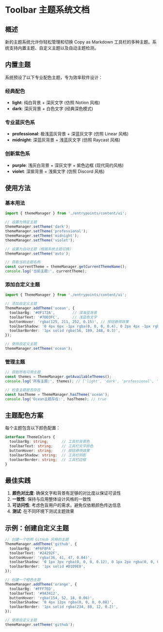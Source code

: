 # Toolbar 主题系统文档

## 概述

新的主题系统允许你轻松管理和切换 Copy as Markdown 工具栏的多种主题。系统支持内置主题、自定义主题以及自动主题检测。

## 内置主题

系统预设了以下专业配色主题，专为效率软件设计：

### 经典配色
- **light**: 纯白背景 + 深灰文字 (仿照 Notion 风格)
- **dark**: 深灰背景 + 白色文字 (经典深色模式)

### 专业蓝灰色系
- **professional**: 极浅蓝灰背景 + 深蓝灰文字 (仿照 Linear 风格)
- **midnight**: 深蓝灰背景 + 浅蓝灰文字 (仿照 Raycast 风格)

### 创新紫色系
- **purple**: 浅灰白背景 + 深灰文字 + 紫色边框 (现代简约风格)
- **violet**: 深紫背景 + 浅紫文字 (仿照 Discord 风格)

## 使用方法

### 基本用法

```typescript
import { themeManager } from './entrypoints/content/ui';

// 设置为特定主题
themeManager.setTheme('dark');
themeManager.setTheme('professional');
themeManager.setTheme('midnight');
themeManager.setTheme('violet');

// 设置为自动主题（根据系统主题切换）
themeManager.setTheme('auto');

// 获取当前主题名称
const currentTheme = themeManager.getCurrentThemeName();
console.log('当前主题:', currentTheme);
```

### 添加自定义主题

```typescript
import { ThemeManager } from './entrypoints/content/ui';

// 添加自定义主题
ThemeManager.addTheme('ocean', {
  toolbarBg: '#0F172A',        // 深海蓝背景
  toolbarText: '#7DD3FC',      // 浅蓝色文字
  buttonHover: 'rgba(125, 211, 252, 0.15)', // 按钮悬停效果
  toolbarShadow: '0 4px 6px -1px rgba(0, 0, 0, 0.4), 0 2px 4px -1px rgba(0, 0, 0, 0.3)',
  toolbarBorder: '1px solid rgba(56, 189, 248, 0.3)',
});

// 使用自定义主题
themeManager.setTheme('ocean');
```

### 管理主题

```typescript
// 获取所有可用主题
const themes = ThemeManager.getAvailableThemes();
console.log('所有主题:', themes); // ['light', 'dark', 'professional', 'midnight', 'purple', 'violet']

// 检查主题是否存在
const hasTheme = ThemeManager.hasTheme('ocean');
console.log('Ocean主题存在:', hasTheme); // true
```

## 主题配色方案

每个主题包含以下颜色配置：

```typescript
interface ThemeColors {
  toolbarBg: string;      // 工具栏背景色
  toolbarText: string;    // 工具栏文字颜色
  buttonHover: string;    // 按钮悬停效果
  toolbarShadow: string;  // 工具栏阴影
  toolbarBorder: string;  // 工具栏边框
}
```

## 最佳实践

1. **颜色对比度**: 确保文字和背景有足够的对比度以保证可读性
2. **一致性**: 保持与应用整体设计风格的一致性
3. **可访问性**: 考虑色盲用户的需求，避免仅依赖颜色传达信息
4. **测试**: 在不同环境下测试主题效果

## 示例：创建自定义主题

```typescript
// 创建一个仿照 GitHub 风格的主题
ThemeManager.addTheme('github', {
  toolbarBg: '#F6F8FA',
  toolbarText: '#24292F',
  buttonHover: 'rgba(36, 41, 47, 0.04)',
  toolbarShadow: '0 1px 3px rgba(0, 0, 0, 0.12), 0 1px 2px rgba(0, 0, 0, 0.24)',
  toolbarBorder: '1px solid #D1D9E0',
});

// 创建一个橙色主题
ThemeManager.addTheme('orange', {
  toolbarBg: '#FFF7ED',
  toolbarText: '#9A3412',
  buttonHover: 'rgba(154, 52, 18, 0.06)',
  toolbarShadow: '0 4px 12px rgba(0, 0, 0, 0.08)',
  toolbarBorder: '1px solid rgba(234, 88, 12, 0.2)',
});

// 使用自定义主题
themeManager.setTheme('github');
```
